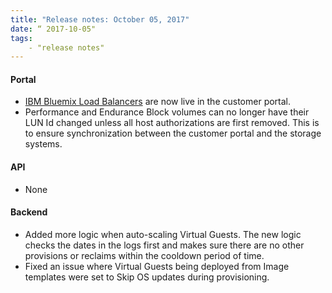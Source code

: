 ```yaml
---
title: "Release notes: October 05, 2017"
date: “ 2017-10-05"
tags:
    - "release notes"
---
```


#### Portal
+ [IBM Bluemix Load Balancers](https://www.ibm.com/blogs/bluemix/2017/09/ibm-cloud-bluemix-load-balancer/) are now live in the customer portal. 
+ Performance and Endurance Block volumes can no longer have their LUN Id changed unless all host authorizations are first removed. This is to ensure synchronization between the customer portal and the storage systems.

#### API
+ None

#### Backend
+ Added more logic when auto-scaling Virtual Guests. The new logic checks the dates in the logs first and makes sure there are no other provisions or reclaims within the cooldown period of time.
+ Fixed an issue where Virtual Guests being deployed from Image templates were set to Skip OS updates during provisioning. 
